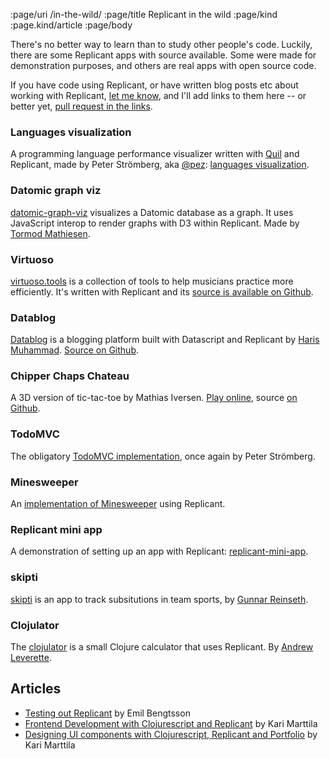 :page/uri /in-the-wild/
:page/title Replicant in the wild
:page/kind :page.kind/article
:page/body

There's no better way to learn than to study other people's code. Luckily, there
are some Replicant apps with source available. Some were made for demonstration
purposes, and others are real apps with open source code.

If you have code using Replicant, or have written blog posts etc about working
with Replicant, [let me
know](https://github.com/cjohansen/replicant-docs/issues), and I'll add links to
them here -- or better yet, [pull request in the
links](https://github.com/cjohansen/replicant-docs/blob/main/content/in-the-wild.md).

### Languages visualization

A programming language performance visualizer written with
[Quil](http://quil.info/) and Replicant, made by Peter Strömberg, aka
[@pez](https://github.com/pez): [languages
visualization](https://github.com/PEZ/languages-visualizations).

### Datomic graph viz

[datomic-graph-viz](https://github.com/2food/datomic-graph-viz) visualizes a
Datomic database as a graph. It uses JavaScript interop to render graphs with D3
within Replicant. Made by [Tormod Mathiesen](https://github.com/2food).

### Virtuoso

[virtuoso.tools](https://virtuoso.tools) is a collection of tools to help
musicians practice more efficiently. It's written with Replicant and its [source
is available on Github](https://github.com/cjohansen/virtuoso).

### Datablog

[Datablog](https://www.harism.dev/entries/isomorphic-blogging-a-rationale) is a
blogging platform built with Datascript and Replicant by [Haris
Muhammad](https://github.com/harismh). [Source on
Github](https://github.com/harismh/datablog).

### Chipper Chaps Chateau

A 3D version of tic-tac-toe by Mathias Iversen. [Play
online](https://chipper-chaps-chateau.apps.garden/), source [on
Github](https://github.com/boosja/chipper-chaps-chateau).

### TodoMVC

The obligatory [TodoMVC
implementation](https://github.com/anteoas/replicant-todomvc), once again by
Peter Strömberg.

### Minesweeper

An [implementation of
Minesweeper](https://github.com/cjohansen/replicant-sweeper) using Replicant.

### Replicant mini app

A demonstration of setting up an app with Replicant:
[replicant-mini-app](https://github.com/anteoas/replicant-mini-app).

### skipti

[skipti](https://github.com/reinseth/skipti) is an app to track subsitutions in
team sports, by [Gunnar Reinseth](https://github.com/reinseth).

### Clojulator

The [clojulator](https://github.com/andrewleverette/clojulator) is a small
Clojure calculator that uses Replicant. By [Andrew
Leverette](https://github.com/andrewleverette).

## Articles

- [Testing out Replicant](https://emil0r.com/posts/2024-11-29-replicant/) by
  Emil Bengtsson
- [Frontend Development with Clojurescript and
  Replicant](https://www.karimarttila.fi/clojurescript/2025/02/28/clojurescript-with-replicant.html)
  by Kari Marttila
- [Designing UI components with Clojurescript, Replicant and
  Portfolio](https://www.karimarttila.fi/clojurescript/2025/03/10/ui-design-with-clojurescript-replicant-and-portfolio.html)
  by Kari Marttila
